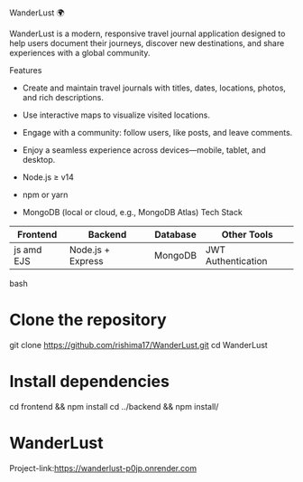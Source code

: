 WanderLust 🌍

WanderLust is a modern, responsive travel journal application designed to help users document their journeys, discover new destinations, and share experiences with a global community.

 Features

- Create and maintain travel journals with titles, dates, locations, photos, and rich descriptions.  
- Use interactive maps to visualize visited locations.  
- Engage with a community: follow users, like posts, and leave comments.  
- Enjoy a seamless experience across devices—mobile, tablet, and desktop.


- Node.js ≥ v14  
- npm or yarn  
- MongoDB (local or cloud, e.g., MongoDB Atlas)
 Tech Stack

| Frontend        | Backend        | Database       | Other Tools             |
|-----------------|----------------|----------------|-------------------------|
| js  amd EJS    | Node.js + Express | MongoDB      | JWT Authentication     |


bash
# Clone the repository
git clone https://github.com/rishima17/WanderLust.git
cd WanderLust

# Install dependencies
cd frontend && npm install
cd ../backend && npm install/
# WanderLust
Project-link:https://wanderlust-p0jp.onrender.com
